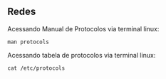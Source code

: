 ## Redes 

Acessando Manual de Protocolos via terminal linux:

``` man protocols ```


Acessando tabela de protocolos via terminal linux:

``` cat /etc/protocols ```
